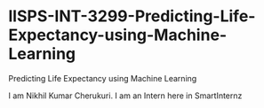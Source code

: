 # llSPS-INT-3299-Predicting-Life-Expectancy-using-Machine-Learning
Predicting Life Expectancy using Machine Learning

I am Nikhil Kumar Cherukuri. I am an Intern here in SmartInternz